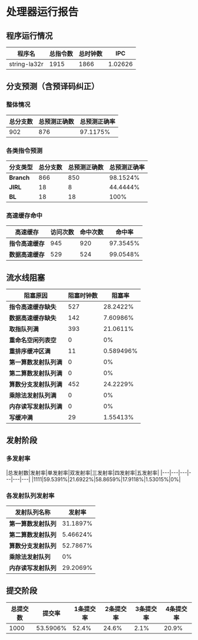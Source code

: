 # 处理器运行报告
## 程序运行情况
|程序名|总指令数|总时钟数|IPC|
|---|---|---|---|
|string-la32r|1915|1866|1.02626|

## 分支预测（含预译码纠正）
### 整体情况
|总分支数|总预测正确数|总预测正确率|
|---|---|---|
|902|876|97.1175%|

### 各类指令预测
|分支类型|总分支数|总预测正确数|总预测正确率|
|---|---|---|---|
|**Branch**| 866 | 850 | 98.1524%|
|**JIRL**| 18 | 8 | 44.4444%|
|**BL**| 18 | 18 | 100%|

### 高速缓存命中
|高速缓存|访问次数|命中次数|命中率|
|---|---|---|---|
|**指令高速缓存**| 945 | 920 | 97.3545%|
|**数据高速缓存**| 529 | 524 | 99.0548%|
## 流水线阻塞
|阻塞原因|阻塞时钟数|阻塞率|
|---|---|---|
|**指令高速缓存缺失**| 527 | 28.2422%|
|**数据高速缓存缺失**| 142 | 7.60986%|
|**取指队列满**| 393 | 21.0611%|
|**重命名空闲列表空**|0 | 0%|
|**重排序缓冲区满**|11 | 0.589496%|
|**第一算数发射队列满**|0 | 0%|
|**第二算数发射队列满**|0 | 0%|
|**算数分支发射队列满**|452 | 24.2229%|
|**乘除法发射队列满**|0 | 0%|
|**内存读写发射队列满**|0 | 0%|
|**写缓冲满**|29 | 1.55413%|

## 发射阶段
### 多发射率
|总发射数|发射率|单发射率|双发射率|三发射率|四发射率|五发射率|
|---|---|---|---|---|---|
|1111|59.5391%|21.6922%|58.8659%|17.9118%|1.53015%|0%|

### 各发射队列发射率
|发射队列名称|发射率|
|---|---|
|**第一算数发射队列**|31.1897%|
|**第二算数发射队列**|5.46624%|
|**算数分支发射队列**|52.7867%|
|**乘除法发射队列**|0%|
|**内存读写发射队列**|29.2069%|

## 提交阶段
|总提交数|提交率|1条提交率|2条提交率|3条提交率|4条提交率|
|---|---|---|---|---|---|
|1000|53.5906%|52.4%|24.6%|2.1%|20.9%|
